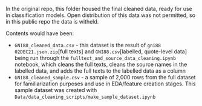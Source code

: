 In the original repo, this folder housed the final cleaned data, ready for use in classification models. Open distribution of this data was not permitted, so in this public repo the data is witheld.

Contents would have been:
- `GNI88_cleaned_data.csv` - this dataset is the result of `gni88 02DEC21.json.zip`[full texts] and `GNI88.csv`[labelled, quote-level data] being run through the `fulltext_and_source_data_cleaning.ipynb` notebook, which cleans the full texts, cleans the source names in the labelled data, and adds the full texts to the labelled data as a column
- `GNI88_cleaned_sample.csv` - a sample of 2,000 rows from the full dataset for familiarization purposes and use in EDA/feature creation stages. This sample dataset was created with `Data/data_cleaning_scripts/make_sample_dataset.ipynb`
